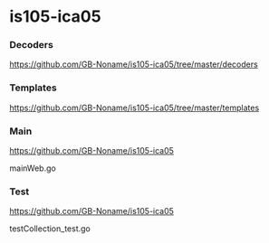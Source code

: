 # is105-ica05

### Decoders
https://github.com/GB-Noname/is105-ica05/tree/master/decoders

### Templates
https://github.com/GB-Noname/is105-ica05/tree/master/templates

### Main 
https://github.com/GB-Noname/is105-ica05

mainWeb.go

### Test
https://github.com/GB-Noname/is105-ica05

testCollection_test.go